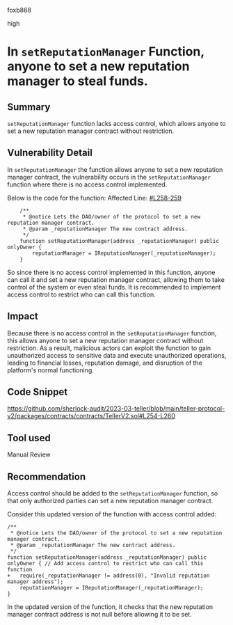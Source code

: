 foxb868

high

# In `setReputationManager` Function, anyone to set a new reputation manager to steal funds.

## Summary
`setReputationManager` function lacks access control, which allows anyone to set a new reputation manager contract without restriction.

## Vulnerability Detail
In `setReputationManager` the function allows anyone to set a new reputation manager contract, the vulnerability occurs in the `setReputationManager` function where there is no access control implemented. 

Below is the code for the function:
Affected Line: [#L258-259](https://github.com/sherlock-audit/2023-03-teller/blob/main/teller-protocol-v2/packages/contracts/contracts/TellerV2.sol#L258-L260)
```solidity
    /**
     * @notice Lets the DAO/owner of the protocol to set a new reputation manager contract.
     * @param _reputationManager The new contract address.
     */
    function setReputationManager(address _reputationManager) public onlyOwner {
        reputationManager = IReputationManager(_reputationManager);
    }
```
So since there is no access control implemented in this function, anyone can call it and set a new reputation manager contract, allowing them to take control of the system or even steal funds. It is recommended to implement access control to restrict who can call this function.

## Impact
Because there is no access control in the `setReputationManager` function, this allows anyone to set a new reputation manager contract without restriction. As a result, malicious actors can exploit the function to gain unauthorized access to sensitive data and execute unauthorized operations, leading to financial losses, reputation damage, and disruption of the platform's normal functioning.

## Code Snippet
https://github.com/sherlock-audit/2023-03-teller/blob/main/teller-protocol-v2/packages/contracts/contracts/TellerV2.sol#L254-L260

## Tool used

Manual Review

## Recommendation
Access control should be added to the `setReputationManager` function, so that only authorized parties can set a new reputation manager contract.

Consider this updated version of the function with access control added:
```solidity
/**
 * @notice Lets the DAO/owner of the protocol to set a new reputation manager contract.
 * @param _reputationManager The new contract address.
 */
function setReputationManager(address _reputationManager) public onlyOwner { // Add access control to restrict who can call this function
+   require(_reputationManager != address(0), "Invalid reputation manager address");
    reputationManager = IReputationManager(_reputationManager);
}
```
In the updated version of the function, it checks that the new reputation manager contract address is not null before allowing it to be set.